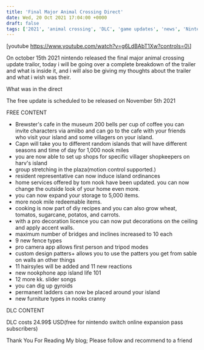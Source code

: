 ```yaml
---
title: 'Final Major Animal Crossing Direct'
date: Wed, 20 Oct 2021 17:04:00 +0000
draft: false
tags: ['2021', 'animal crossing', 'DLC', 'game updates', 'news', 'Nintendo', 'Nintendo switch', 'thoughts', 'trailer reviews', 'Uncategorized']
---
```


\[youtube https://www.youtube.com/watch?v=g6LdBAbT1Xw?controls=0\]

On october 15th 2021 nintendo released the final major animal crossing update trailor, today i will be going over a complete breakdown of the trailer and what is inside it, and i will also be giving my thoughts about the trailer and what i wish was their. 

  

What was in the direct

The free update is scheduled to be released on November 5th 2021

FREE CONTENT

*   Brewster's cafe in the museum 200 bells per cup of coffee you can invite characters via amiibo and can go to the cafe with your friends who visit your island and some villagers on your island.
*   Capn will take you to different random islands that will have different seasons and time of day for 1,000 nook miles
*   you are now able to set up shops for specific villager shopkeepers on harv's island
*   group stretching in the plaza(motion control supported.)
*   resident representative can now induce island ordinances 
*   home services offered by tom nook have been updated. you can now change the outside look of your home even more.
*   you can now expand your storage to 5,000 items.
*   more nook mile redeemable items.
*   cooking is now part of diy recipes and you can also grow wheat, tomatos, sugarcane, potatos, and carrots.
*   with a pro decoration licence you can now put decorations on the ceiling and apply accent walls.
*   maximum number of bridges and inclines increased to 10 each
*   9 new fence types
*   pro camera app allows first person and tripod modes
*   custom design patters+ allows you to use the patters you get from sable on walls an other things
*   11 hairsyles will be added and 11 new reactions
*   new nookphone app island life 101
*   12 more kk. slider songs
*   you can dig up gyroids
*   permanent ladders can now be placed around your island
*   new furniture types in nooks cranny

DLC CONTENT

DLC costs 24.99$ USD(free for nintendo switch online expansion pass subscribers)

  

Thank You For Reading My blog; Please follow and recommend to a friend